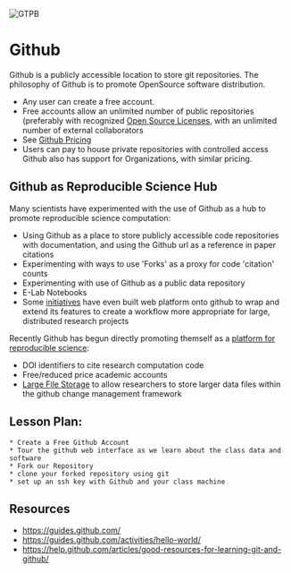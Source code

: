 ![GTPB](http://gtpb.igc.gulbenkian.pt/bicourses/images/GTPB2015logo.png "GTPB")

Github
========

Github is a publicly accessible location to store git repositories. The
philosophy of Github is to promote OpenSource software distribution.
  * Any user can create a free account.
  * Free accounts allow an unlimited number of public repositories (preferably with recognized [Open Source Licenses](http://opensource.org/licenses),
    with an unlimited number of external collaborators
  * See [Github Pricing](https://github.com/pricing)
  * Users can pay to house private repositories with controlled access
Github also has support for Organizations, with similar pricing.

Github as Reproducible Science Hub
---------------------
Many scientists have experimented with the use of Github as a hub to promote
reproducible science computation:
  * Using Github as a place to store publicly accessible code repositories
    with documentation, and using the Github url as a reference in paper
    citations
  * Experimenting with ways to use 'Forks' as a proxy for code 'citation'
    counts
  * Experimenting with use of Github as a public data repository
  * E-Lab Notebooks
  * Some [initiatives](https://osf.io/) have even built web platform onto
    github to wrap and extend its features to create a workflow more appropriate for large, distributed research projects

Recently Github has begun directly promoting themself as a [platform for reproducible science](https://github.com/blog/1840-improving-github-for-science):
  * DOI identifiers to cite research computation code
  * Free/reduced price academic accounts
  * [Large File Storage](https://github.com/blog/1986-announcing-git-large-file-storage-lfs) to allow researchers to store larger data files within the github change management framework

Lesson Plan:
------------
    * Create a Free Github Account
    * Tour the github web interface as we learn about the class data and software
    * Fork our Repository
    * clone your forked repository using git
    * set up an ssh key with Github and your class machine

Resources
---------
- https://guides.github.com/
- https://guides.github.com/activities/hello-world/
- https://help.github.com/articles/good-resources-for-learning-git-and-github/
